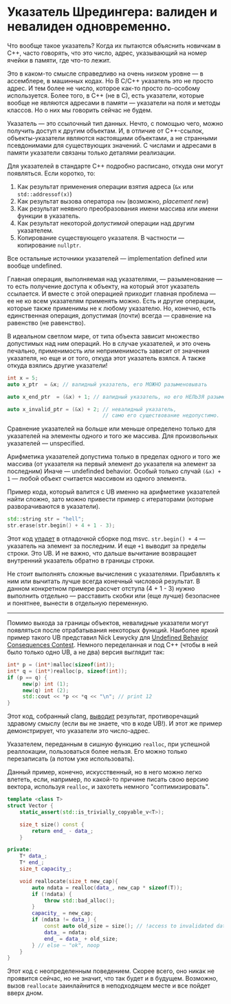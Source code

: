 # Указатель Шредингера: валиден и невалиден одновременно.

Что вообще такое указатель? 
Когда их пытаются объяснить новичкам в C++, часто говорять, что это число, адрес, указывающий на номер ячейки в памяти, где что-то лежит.

Это в каком-то смысле справедливо на очень низком уровне — в ассемблере, в машинных кодах. Но В C/С++ указатель это не просто адрес. И тем более не число, которое как-то просто по-особому используется.
Более того, в C++ (не в C), есть указатели, которые вообще не являются адресами в памяти — указатели на поля и методы классов. Но о них мы говорить сейчас не будем.

Указатель — это ссылочный тип данных. Нечто, с помощью чего, можно получить доступ к другим объектам. И, в отличие от C++-ссылок, объекты-указатели являются настоящими объектами, а не странными псевдонимами для существующих значений. С числами и адресами в памяти указатели связаны только деталями реализации.

Для указателей в стандарте C++ подробно расписано, откуда они могут появляться. 
Если коротко, то:
1. Как результат применения операции взятия адреса (`&x` или `std::addressof(x)`)
2. Как результат вызова оператора `new` (возможно, _placement new_)
3. Как результат неявного преобразования имени массива или имени функции в указатель.
4. Как результат некоторой _допустимой_ операции над другим указателем.
5. Копирование существующего указателя. В частности — копирование `nullptr`.

Все остальные источники указателей — implementation defined или вообще undefined.

Главная операция, выполняемая над указателями, — разыменование — то есть получение доступа
к объекту, на который этот указатель ссылается. И вместе с этой операцией приходит главная проблема — ее не ко всем указателям применять можно. Есть и другие операции, которые также применимы не к любому указателю.
Но, конечно, есть eдинственная операция, допустимая (почти) всегда — сравнение на равенство (не равенство).

В идеальном светлом мире, от типа объекта зависит множество допустимых над ним операций. Но в случае указателей, и это очень печально, применимость или неприменимость зависит от значения указателя, но еще и от того, откуда этот указатель взялся. А также откуда взялись другие указатели!

```C++
int x = 5;
auto x_ptr  = &x; // валидный указатель, его МОЖНО разыменовывать

auto x_end_ptr  = (&x) + 1; // валидный указатель, но его НЕЛЬЗЯ разыменовывать

auto x_invalid_ptr = (&x) + 2; // невалидный указатель,
                               // само его существование недопустимо.
```

Сравнение указателей на больше или меньше определено только для указателей на элементы одного и того же массива.
Для произвольных указателей — unspecified.

Арифметика указателей допустима только в пределах одного и того же массива (от указателя на первый элемент до указателя на элемент за последним) Иначе — undefinded behavior.
Особый только случай `(&x) + 1` — любой объект считается массивом из одного элемента.

Пример кода, который валится с UB именно на арифметике указателей найти сложно, зато можно привести пример с итераторами (которые разворачиваются в указатели).

```C++
std::string str = "hell";
str.erase(str.begin() + 4 + 1 - 3);
```

Этот код [упадет](https://rextester.com/GPVRKM58250) в отладочной сборке под msvc. `str.begin() + 4` — указатель на элемент за последним. И еще `+1`
выводит за пределы строки. Это UB. И не важно, что дальше вычитание возвращает внутренний указатель обратно в границы строки.

Не стоит выполнять сложные вычисления с указателями. Прибавлять к ним или вычитать лучше всегда конечный числовой результат. В данном конкретном примере рассчет отступа (4 + 1 - 3) нужно выполнить отдельно — расставить скобки или (еще лучше) безопаснее и понятнее, вынести в отдельную переменную.

-----------

Помимо выхода за границы объектов, невалидные указатели могут появляться после отрабатывания некоторых функций.
Наиболее яркий пример такого UB представил Nick Lewycky для [Undefined Behavior Consequences Contest](https://blog.regehr.org/archives/767). Немного переделанная и под C++ (чтобы в ней было только одно UB, а не два) версия выглядит так:

```C++
int* p = (int*)malloc(sizeof(int));
int* q = (int*)realloc(p, sizeof(int));
if (p == q) {
     new(p) int (1);
     new(q) int (2);
     std::cout << *p << *q << "\n"; // print 12
}
```

Этот код, собранный clang, [выводит](https://godbolt.org/z/31av9f) результат, противоречащий здравому смыслу (если вы не знаете, что в коде UB!). И этот же пример демонстрирует, что указатели это число-адрес.

Указателем, переданным в сишную функцию `realloc`, при успешной реаллокации, пользоваться более нельзя. Его можно только перезаписать (а потом уже использовать).

Данный пример, конечно, искусственный, но в него можно легко влететь, если, например, по какой-то причине писать свою версию вектора, используя `realloc`, и захотеть немного "соптимизировать".


```C++
template <class T>
struct Vector {
    static_assert(std::is_trivially_copyable_v<T>);

    size_t size() const {
        return end_ - data_;
    }

private:
    T* data_;
    T* end_;
    size_t capacity_;

    void reallocate(size_t new_cap){
        auto ndata = realloc(data_, new_cap * sizeof(T));
        if (!ndata) {
            throw std::bad_alloc();
        }
        capacity_ = new_cap;
        if (ndata != data_) {
            const auto old_size = size(); // !access to invalidated data_!
            data_ = ndata;
            end_ = data_ + old_size;
        } // else — "ok", noop
    }
}
```

Этот код с неопределенным поведением. Скорее всего, оно никак не проявится сейчас, но не значит, что так будет и в будущем.
Возможно, вызов `reallocate` заинлайнится в неподходящем месте и все пойдет вверх дном.  



